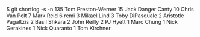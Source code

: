 $ git shortlog -s -n
  135  Tom Preston-Werner
  15  Jack Danger Canty
  10  Chris Van Pelt
  7  Mark Reid
  6  remi
  3  Mikael Lind
  3  Toby DiPasquale
  2  Aristotle Pagaltzis
  2  Basil Shkara
  2  John Reilly
  2  PJ Hyett
  1  Marc Chung
  1  Nick Gerakines
  1  Nick Quaranto
  1  Tom Kirchner
